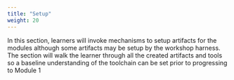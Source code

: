 ```yaml
---
title: "Setup"
weight: 20
---
```

In this section, learners will invoke mechanisms to setup artifacts for the modules although some artifacts may be setup by the workshop harness. The section will walk the learner through all the created artifacts and tools so a baseline understanding of the toolchain can be set prior to progressing to Module 1